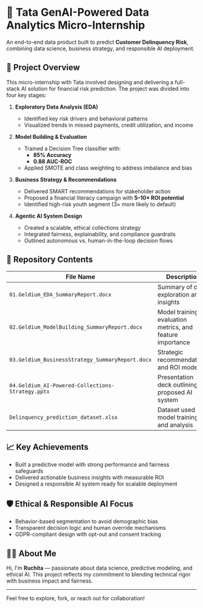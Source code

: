# 💼 Tata GenAI-Powered Data Analytics Micro-Internship

An end-to-end data product built to predict **Customer Delinquency Risk**, combining data science, business strategy, and responsible AI deployment.

## 🚀 Project Overview

This micro-internship with Tata involved designing and delivering a full-stack AI solution for financial risk prediction. The project was divided into four key stages:

1. **Exploratory Data Analysis (EDA)**  
   - Identified key risk drivers and behavioral patterns  
   - Visualized trends in missed payments, credit utilization, and income

2. **Model Building & Evaluation**  
   - Trained a Decision Tree classifier with:
     - **85% Accuracy**
     - **0.88 AUC-ROC**
   - Applied SMOTE and class weighting to address imbalance and bias

3. **Business Strategy & Recommendations**  
   - Delivered SMART recommendations for stakeholder action  
   - Proposed a financial literacy campaign with **5–10× ROI potential**  
   - Identified high-risk youth segment (3× more likely to default)

4. **Agentic AI System Design**  
   - Created a scalable, ethical collections strategy  
   - Integrated fairness, explainability, and compliance guardrails  
   - Outlined autonomous vs. human-in-the-loop decision flows

## 📂 Repository Contents

| File Name                                      | Description                                                  |
|-----------------------------------------------|--------------------------------------------------------------|
| `01.Geldium_EDA_SummaryReport.docx`           | Summary of data exploration and insights                     |
| `02.Geldium_ModelBuilding_SummaryReport.docx` | Model training, evaluation metrics, and feature importance   |
| `03.Geldium_BusinessStrategy_SummaryReport.docx` | Strategic recommendations and ROI modeling                |
| `04.Geldium_AI-Powered-Collections-Strategy.pptx` | Presentation deck outlining the proposed AI system        |
| `Delinquency_prediction_dataset.xlsx`         | Dataset used for model training and analysis                 |

## 📈 Key Achievements

- Built a predictive model with strong performance and fairness safeguards  
- Delivered actionable business insights with measurable ROI  
- Designed a responsible AI system ready for scalable deployment

## 🛡️ Ethical & Responsible AI Focus

- Behavior-based segmentation to avoid demographic bias  
- Transparent decision logic and human override mechanisms  
- GDPR-compliant design with opt-out and consent tracking

## 👩‍💻 About Me

Hi, I'm **Ruchita** — passionate about data science, predictive modeling, and ethical AI. This project reflects my commitment to blending technical rigor with business impact and fairness.

---

Feel free to explore, fork, or reach out for collaboration!

